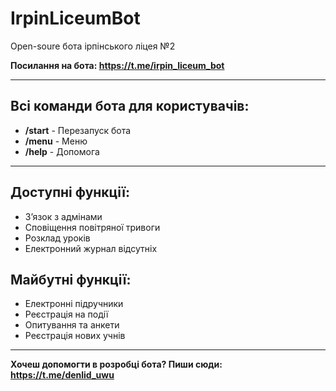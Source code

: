 # IrpinLiceumBot

Open-soure бота ірпінського ліцея №2

<b>Посилання на бота: https://t.me/irpin_liceum_bot</b>

<hr>

<h2>Всі команди бота для користувачів: </h2>
<ul>
  <li><b>/start</b> - Перезапуск бота</li>
  <li><b>/menu</b> - Меню</li>
  <li><b>/help</b> - Допомога</li>
</ul>

<hr>
<h2>Доступні функції: </h2>
<ul>
  <li>Зʼязок з адмінами</li>
  <li>Сповіщення повітряної тривоги</li>
  <li>Розклад уроків</li>
  <li>Електронний журнал відсутніх</li>
</ul>
<h2>Майбутні функції: </h2>
<ul>
  <li>Електронні підручники</li>
  <li>Реєстрація на події</li>
  <li>Опитування та анкети</li>
  <li>Реєстрація нових учнів</li>
  
</ul>
<hr>

<b>Хочеш допомогти в розробці бота? Пиши сюди: https://t.me/denlid_uwu</b>
